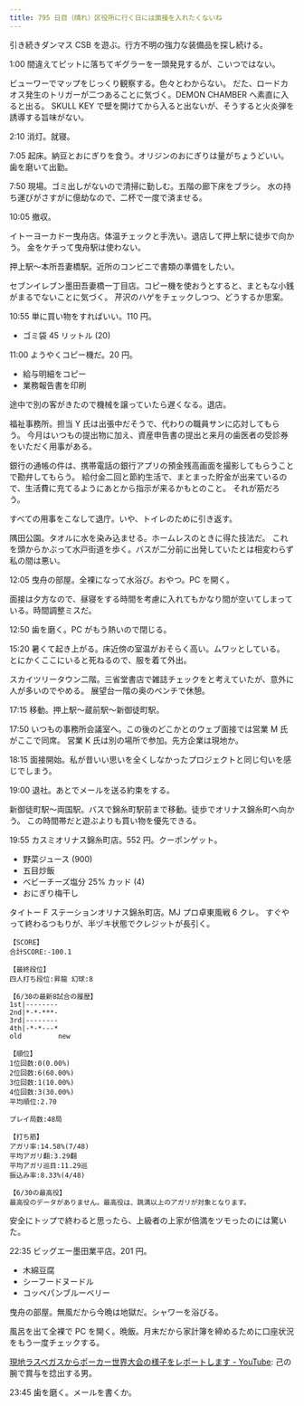 ```yaml
---
title: 795 日目（晴れ）区役所に行く日には面接を入れたくないね
---
```


引き続きダンマス CSB を遊ぶ。行方不明の強力な装備品を探し続ける。

1:00 間違えてピットに落ちてギグラーを一頭発見するが、こいつではない。

ビューワーでマップをじっくり観察する。色々とわからない。
だた、ロードカオス発生のトリガーが二つあることに気づく。DEMON CHAMBER へ素直に入ると出る。
SKULL KEY で壁を開けてから入ると出ないが、そうすると火炎弾を誘導する旨味がない。

2:10 消灯。就寝。

7:05 起床。納豆とおにぎりを食う。オリジンのおにぎりは量がちょうどいい。
歯を磨いて出勤。

7:50 現場。ゴミ出しがないので清掃に勤しむ。五階の廊下床をブラシ。
水の持ち運びがさすがに億劫なので、二杯で一度で済ませる。

10:05 撤収。

イトーヨーカドー曳舟店。体温チェックと手洗い。退店して押上駅に徒歩で向かう。
金をケチって曳舟駅は使わない。

押上駅～本所吾妻橋駅。近所のコンビニで書類の準備をしたい。

セブンイレブン墨田吾妻橋一丁目店。コピー機を使おうとすると、まともな小銭がまるでないことに気づく。
芹沢のハゲをチェックしつつ、どうするか思案。

10:55 単に買い物をすればいい。110 円。

* ゴミ袋 45 リットル (20)

11:00 ようやくコピー機だ。20 円。

* 給与明細をコピー
* 業務報告書を印刷

途中で別の客がきたので機械を譲っていたら遅くなる。退店。

福祉事務所。担当 Y 氏は出張中だそうで、代わりの職員サンに応対してもらう。
今月はいつもの提出物に加え、資産申告書の提出と来月の歯医者の受診券をいただく用事がある。

銀行の通帳の件は、携帯電話の銀行アプリの預金残高画面を撮影してもらうことで勘弁してもらう。
給付金二回と節約生活で、まとまった貯金が出来ているので、生活費に充てるようにあとから指示が来るかもとのこと。
それが筋だろう。

すべての用事をこなして退庁。いや、トイレのために引き返す。

隅田公園。タオルに水を染み込ませる。ホームレスのときに得た技法だ。
これを頭からかぶって水戸街道を歩く。バスが二分前に出発していたとは相変わらず私の間は悪い。

12:05 曳舟の部屋。全裸になって水浴び。おやつ。PC を開く。

面接は夕方なので、昼寝をする時間を考慮に入れてもかなり間が空いてしまっている。時間調整ミスだ。

12:50 歯を磨く。PC がもう熱いので閉じる。

15:20 暑くて起き上がる。床近傍の室温がおそらく高い。ムワッとしている。
とにかくここにいると死ねるので、服を着て外出。

スカイツリータウン二階。三省堂書店で雑誌チェックをと考えていたが、意外に人が多いのでやめる。
展望台一階の奥のベンチで休憩。

17:15 移動。押上駅～蔵前駅～新御徒町駅。

17:50 いつもの事務所会議室へ。この後のどこかとのウェブ面接では営業 M 氏がここで同席。
営業 K 氏は別の場所で参加。先方企業は現地か。

18:15 面接開始。私が昔いい思いを全くしなかったプロジェクトと同じ匂いを感じでしまう。

19:00 退社。あとでメールを送る約束をする。

新御徒町駅～両国駅。バスで錦糸町駅前まで移動。徒歩でオリナス錦糸町へ向かう。
この時間帯だと遊ぶよりも買い物を優先できる。

19:55 カスミオリナス錦糸町店。552 円。クーポンゲット。

* 野菜ジュース (900)
* 五目炒飯
* ベビーチーズ塩分 25% カッド (4)
* おにぎり梅干し

タイトー F ステーションオリナス錦糸町店。MJ プロ卓東風戦 6 クレ。
すぐやって終わるつもりが、半ヅキ状態でクレジットが長引く。

```text
【SCORE】
合計SCORE:-100.1

【最終段位】
四人打ち段位:昇龍 幻球:8

【6/30の最新8試合の履歴】
1st|--------
2nd|*-*-***-
3rd|--------
4th|-*-*---*
old         new

【順位】
1位回数:0(0.00%)
2位回数:6(60.00%)
3位回数:1(10.00%)
4位回数:3(30.00%)
平均順位:2.70

プレイ局数:48局

【打ち筋】
アガリ率:14.58%(7/48)
平均アガリ翻:3.29翻
平均アガリ巡目:11.29巡
振込み率:8.33%(4/48)

【6/30の最高役】
最高役のデータがありません。最高役は、跳満以上のアガリが対象となります。
```

安全にトップで終わると思ったら、上級者の上家が倍満をツモったのには驚いた。

22:35 ビッグエー墨田業平店。201 円。

* 木綿豆腐
* シーフードヌードル
* コッペパンブルーベリー

曳舟の部屋。無風だから今晩は地獄だ。シャワーを浴びる。

風呂を出て全裸で PC を開く。晩飯。月末だから家計簿を締めるために口座状況をもう一度チェックする。

[現地ラスベガスからポーカー世界大会の様子をレポートします - YouTube](https://www.youtube.com/watch?v=Px_ttDD4oME):
己の腕で賞与を捻出する男。

23:45 歯を磨く。メールを書くか。
